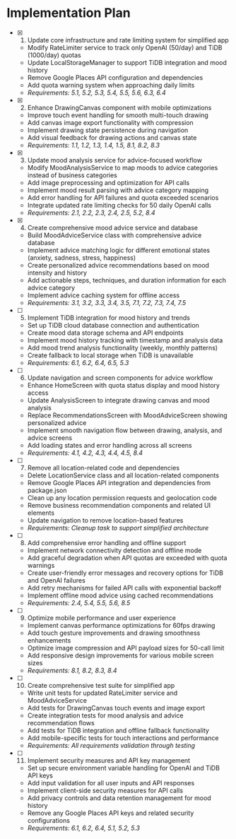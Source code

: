 # Implementation Plan

- [x] 1. Update core infrastructure and rate limiting system for simplified app
  - Modify RateLimiter service to track only OpenAI (50/day) and TiDB (1000/day) quotas
  - Update LocalStorageManager to support TiDB integration and mood history
  - Remove Google Places API configuration and dependencies
  - Add quota warning system when approaching daily limits
  - _Requirements: 5.1, 5.2, 5.3, 5.4, 5.5, 5.6, 6.3, 6.4_

- [x] 2. Enhance DrawingCanvas component with mobile optimizations
  - Improve touch event handling for smooth multi-touch drawing
  - Add canvas image export functionality with compression
  - Implement drawing state persistence during navigation
  - Add visual feedback for drawing actions and canvas state
  - _Requirements: 1.1, 1.2, 1.3, 1.4, 1.5, 8.1, 8.2, 8.3_

- [x] 3. Update mood analysis service for advice-focused workflow
  - Modify MoodAnalysisService to map moods to advice categories instead of business categories
  - Add image preprocessing and optimization for API calls
  - Implement mood result parsing with advice category mapping
  - Add error handling for API failures and quota exceeded scenarios
  - Integrate updated rate limiting checks for 50 daily OpenAI calls
  - _Requirements: 2.1, 2.2, 2.3, 2.4, 2.5, 5.2, 8.4_

- [x] 4. Create comprehensive mood advice service and database
  - Build MoodAdviceService class with comprehensive advice database
  - Implement advice matching logic for different emotional states (anxiety, sadness, stress, happiness)
  - Create personalized advice recommendations based on mood intensity and history
  - Add actionable steps, techniques, and duration information for each advice category
  - Implement advice caching system for offline access
  - _Requirements: 3.1, 3.2, 3.3, 3.4, 3.5, 7.1, 7.2, 7.3, 7.4, 7.5_

- [ ] 5. Implement TiDB integration for mood history and trends
  - Set up TiDB cloud database connection and authentication
  - Create mood data storage schema and API endpoints
  - Implement mood history tracking with timestamp and analysis data
  - Add mood trend analysis functionality (weekly, monthly patterns)
  - Create fallback to local storage when TiDB is unavailable
  - _Requirements: 6.1, 6.2, 6.4, 6.5, 5.3_

- [ ] 6. Update navigation and screen components for advice workflow
  - Enhance HomeScreen with quota status display and mood history access
  - Update AnalysisScreen to integrate drawing canvas and mood analysis
  - Replace RecommendationsScreen with MoodAdviceScreen showing personalized advice
  - Implement smooth navigation flow between drawing, analysis, and advice screens
  - Add loading states and error handling across all screens
  - _Requirements: 4.1, 4.2, 4.3, 4.4, 4.5, 8.4_

- [ ] 7. Remove all location-related code and dependencies
  - Delete LocationService class and all location-related components
  - Remove Google Places API integration and dependencies from package.json
  - Clean up any location permission requests and geolocation code
  - Remove business recommendation components and related UI elements
  - Update navigation to remove location-based features
  - _Requirements: Cleanup task to support simplified architecture_

- [ ] 8. Add comprehensive error handling and offline support
  - Implement network connectivity detection and offline mode
  - Add graceful degradation when API quotas are exceeded with quota warnings
  - Create user-friendly error messages and recovery options for TiDB and OpenAI failures
  - Add retry mechanisms for failed API calls with exponential backoff
  - Implement offline mood advice using cached recommendations
  - _Requirements: 2.4, 5.4, 5.5, 5.6, 8.5_

- [ ] 9. Optimize mobile performance and user experience
  - Implement canvas performance optimizations for 60fps drawing
  - Add touch gesture improvements and drawing smoothness enhancements
  - Optimize image compression and API payload sizes for 50-call limit
  - Add responsive design improvements for various mobile screen sizes
  - _Requirements: 8.1, 8.2, 8.3, 8.4_

- [ ] 10. Create comprehensive test suite for simplified app
  - Write unit tests for updated RateLimiter service and MoodAdviceService
  - Add tests for DrawingCanvas touch events and image export
  - Create integration tests for mood analysis and advice recommendation flows
  - Add tests for TiDB integration and offline fallback functionality
  - Add mobile-specific tests for touch interactions and performance
  - _Requirements: All requirements validation through testing_

- [ ] 11. Implement security measures and API key management
  - Set up secure environment variable handling for OpenAI and TiDB API keys
  - Add input validation for all user inputs and API responses
  - Implement client-side security measures for API calls
  - Add privacy controls and data retention management for mood history
  - Remove any Google Places API keys and related security configurations
  - _Requirements: 6.1, 6.2, 6.4, 5.1, 5.2, 5.3_